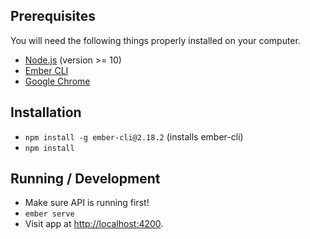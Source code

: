 ## Prerequisites

You will need the following things properly installed on your computer.

* [Node.js](https://nodejs.org/) (version >= 10)
* [Ember CLI](https://ember-cli.com/)
* [Google Chrome](https://google.com/chrome/)

## Installation

* `npm install -g ember-cli@2.18.2` (installs ember-cli)
* `npm install`

## Running / Development

* Make sure API is running first!
* `ember serve`
* Visit app at [http://localhost:4200](http://localhost:4200).